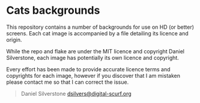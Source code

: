 # Cats backgrounds

This repository contains a number of backgrounds for use on HD (or better) screens.
Each cat image is accompanied by a file detailing its licence and origin.

While the repo and flake are under the MIT licence and copyright Daniel Silverstone,
each image has potentially its own licence and copyright.

Every effort has been made to provide accurate licence terms and copyrights for each
image, however if you discover that I am mistaken please contact me so that I can
correct the issue.

> Daniel Silverstone <dsilvers@digital-scurf.org>
